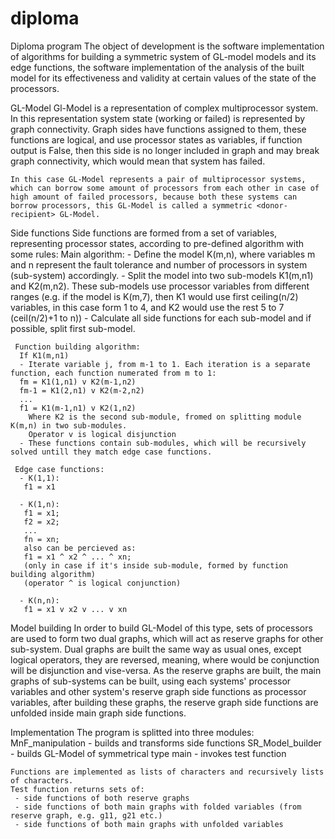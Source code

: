 # diploma
Diploma program
    The object of development is the software implementation of algorithms for building a symmetric system of GL-model models and its edge functions, the software implementation of the analysis of the built model for its effectiveness and validity at certain values of the state of the processors.

GL-Model
    Gl-Model is a representation of complex multiprocessor system. In this representation system state (working or failed) is represented by graph connectivity. Graph sides have functions assigned to them, these functions are logical, and use processor states as variables, if function output is False, then this side is no longer included in graph and may break graph connectivity, which would mean that system has failed. 

    In this case GL-Model represents a pair of multiprocessor systems, which can borrow some amount of processors from each other in case of high amount of failed processors, because both these systems can borrow processors, this GL-Model is called a symmetric <donor-recipient> GL-Model.

Side functions
    Side functions are formed from a set of variables, representing processor states, according to pre-defined algorithm with some rules:
     Main algorithm:
      - Define the model K(m,n), where variables m and n represent the fault tolerance and number of processors in system (sub-system) accordingly.
      - Split the model into two sub-models K1(m,n1) and K2(m,n2). These sub-models use processor variables from different ranges (e.g. if the model is K(m,7), then K1 would use first ceiling(n/2) variables, in this case form 1 to 4, and K2 would use the rest 5 to 7 (ceil(n/2)+1 to n))
      - Calculate all side functions for each sub-model and if possible, split first sub-model.
     
     Function building algorithm:
      If K1(m,n1)
      - Iterate variable j, from m-1 to 1. Each iteration is a separate function, each function numerated from m to 1:
      fm = K1(1,n1) v K2(m-1,n2)
      fm-1 = K1(2,n1) v K2(m-2,n2)
      ...
      f1 = K1(m-1,n1) v K2(1,n2)
        Where K2 is the second sub-module, fromed on splitting module K(m,n) in two sub-modules.
        Operator v is logical disjunction
      - These functions contain sub-modules, which will be recursively solved untill they match edge case functions.
    
     Edge case functions:
      - K(1,1):
       f1 = x1
      
      - K(1,n):
       f1 = x1;
       f2 = x2;
       ...
       fn = xn;
       also can be percieved as:
       f1 = x1 ^ x2 ^ ... ^ xn;
       (only in case if it's inside sub-module, formed by function building algorithm)
       (operator ^ is logical conjunction)
      
      - K(n,n):
       f1 = x1 v x2 v ... v xn

Model building
    In order to build GL-Model of this type, sets of processors are used to form two dual graphs, which will act as reserve graphs for other sub-system. Dual graphs are built the same way as usual ones, except logical operators, they are reversed, meaning, where would be conjunction will be disjunction and vise-versa.
    As the reserve graphs are built, the main graphs of sub-systems can be built, using each systems' processor variables and other system's reserve graph side functions as processor variables, after building these graphs, the reserve graph side functions are unfolded inside main graph side functions.

Implementation
    The program is splitted into three modules:
    MnF_manipulation - builds and transforms side functions
    SR_Model_builder - builds GL-Model of symmetrical <donor-recipient> type
    main - invokes test function

    Functions are implemented as lists of characters and recursively lists of characters.
    Test function returns sets of:
     - side functions of both reserve graphs
     - side functions of both main graphs with folded variables (from reserve graph, e.g. g11, g21 etc.)
     - side functions of both main graphs with unfolded variables

